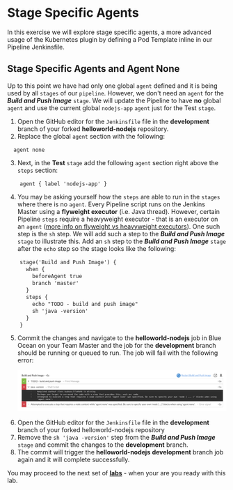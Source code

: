 # Stage Specific Agents

In this exercise we will explore stage specific agents, a more advanced usage of the Kubernetes plugin by defining a Pod Template inline in our Pipeline Jenkinsfile.

## Stage Specific Agents and Agent None

Up to this point we have had only one global `agent` defined and it is being used by all `stages` of our `pipeline`. However, we don't need an `agent` for the ***Build and Push Image*** `stage`. We will update the Pipeline to have **no** global `agent` and use the current global `nodejs-app` `agent` just for the Test `stage`.

1. Open the GitHub editor for the `Jenkinsfile` file in the **development** branch of your forked **helloworld-nodejs** repository.
2. Replace the global `agent` section with the following:
```
  agent none
```

3. Next, in the **Test** `stage` add the following `agent` section right above the `steps` section:
```
    agent { label 'nodejs-app' }
```
4. You may be asking yourself how the `steps` are able to run in the `stages` where there is no `agent`. Every Pipeline script runs on the Jenkins Master using a **flyweight executor** (i.e. Java thread). However, certain Pipeline `steps` require a heavyweight executor - that is an executor on an `agent` ([more info on flyweight vs heavyweight executors](https://support.cloudbees.com/hc/en-us/articles/360012808951-Pipeline-Difference-between-flyweight-and-heavyweight-Executors)). One such step is the `sh` step. We will add such a step to the ***Build and Push Image*** `stage` to illustrate this. Add an `sh` step to the ***Build and Push Image*** `stage` after the `echo` step so the stage looks like the following:
```
    stage('Build and Push Image') {
      when {
        beforeAgent true
        branch 'master'
      }
      steps {
        echo "TODO - build and push image"
        sh 'java -version'
      }
    }
```
5. Commit the changes and navigate to the **helloworld-nodejs** job in Blue Ocean on your Team Master and the job for the **development** branch should be running or queued to run. The job will fail with the following error: <p><img src="img/cross-team/stage_agent_master_fail.png" width=800/>
6. Open the GitHub editor for the `Jenkinsfile` file in the **development** branch of your forked helloworld-nodejs repository
7. Remove the `sh 'java -version'` step from the ***Build and Push Image*** `stage` and commit the changes to the **development** branch.
8. The commit will trigger the **helloworld-nodejs** **development** branch job again and it will complete successfully.

You may proceed to the next set of [**labs**](./README.md#workshop-labs) - when your are you ready with this lab.
